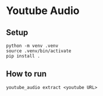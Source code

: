 # Youtube Audio

## Setup

```
python -m venv .venv
source .venv/bin/activate
pip install .
```

## How to run
```
youtube_audio extract <youtube URL>
```
